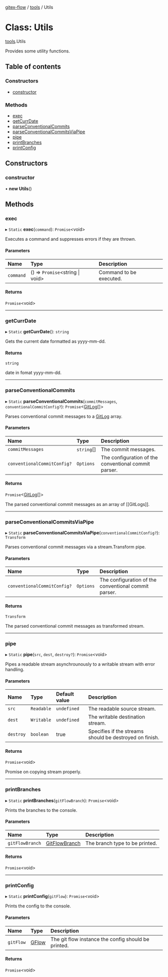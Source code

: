 [gitex-flow](../README.md) / [tools](../modules/tools.md) / Utils

# Class: Utils

[tools](../modules/tools.md).Utils

Provides some utility functions.

## Table of contents

### Constructors

- [constructor](tools.utils.md#constructor)

### Methods

- [exec](tools.utils.md#exec)
- [getCurrDate](tools.utils.md#getcurrdate)
- [parseConventionalCommits](tools.utils.md#parseconventionalcommits)
- [parseConventionalCommitsViaPipe](tools.utils.md#parseconventionalcommitsviapipe)
- [pipe](tools.utils.md#pipe)
- [printBranches](tools.utils.md#printbranches)
- [printConfig](tools.utils.md#printconfig)

## Constructors

### constructor

• **new Utils**()

## Methods

### exec

▸ `Static` **exec**(`command`): `Promise`<void\>

Executes a command and suppresses errors if they are thrown.

#### Parameters

| Name | Type | Description |
| :------ | :------ | :------ |
| `command` | () => `Promise`<string \| void\> | Command to be executed. |

#### Returns

`Promise`<void\>

___

### getCurrDate

▸ `Static` **getCurrDate**(): `string`

Gets the current date formatted as yyyy-mm-dd.

#### Returns

`string`

date in fomat yyyy-mm-dd.

___

### parseConventionalCommits

▸ `Static` **parseConventionalCommits**(`commitMessages`, `conventionalCommitConfig?`): `Promise`<[GitLog](../interfaces/git.gitlog.md)[]\>

Parses conventional commit messages to a [GitLog](../interfaces/git.gitlog.md) array.

#### Parameters

| Name | Type | Description |
| :------ | :------ | :------ |
| `commitMessages` | `string`[] | The commit messages. |
| `conventionalCommitConfig?` | `Options` | The configuration of the conventional commit parser. |

#### Returns

`Promise`<[GitLog](../interfaces/git.gitlog.md)[]\>

The parsed conventional commit messages as an array of [[GitLogs]].

___

### parseConventionalCommitsViaPipe

▸ `Static` **parseConventionalCommitsViaPipe**(`conventionalCommitConfig?`): `Transform`

Parses conventional commit messages via a stream.Transform pipe.

#### Parameters

| Name | Type | Description |
| :------ | :------ | :------ |
| `conventionalCommitConfig?` | `Options` | The configuration of the conventional commit parser. |

#### Returns

`Transform`

The parsed conventional commit messages as transformed stream.

___

### pipe

▸ `Static` **pipe**(`src`, `dest`, `destroy?`): `Promise`<void\>

Pipes a readable stream asynchrounously to a writable stream with error handling.

#### Parameters

| Name | Type | Default value | Description |
| :------ | :------ | :------ | :------ |
| `src` | `Readable` | `undefined` | The readable source stream. |
| `dest` | `Writable` | `undefined` | The writable destination stream. |
| `destroy` | `boolean` | true | Specifies if the streams should be destroyed on finish. |

#### Returns

`Promise`<void\>

Promise on copying stream properly.

___

### printBranches

▸ `Static` **printBranches**(`gitFlowBranch`): `Promise`<void\>

Prints the branches to the console.

#### Parameters

| Name | Type | Description |
| :------ | :------ | :------ |
| `gitFlowBranch` | [GitFlowBranch](../interfaces/api.gitflowbranch.md) | The branch type to be printed. |

#### Returns

`Promise`<void\>

___

### printConfig

▸ `Static` **printConfig**(`gitFlow`): `Promise`<void\>

Prints the config to the console.

#### Parameters

| Name | Type | Description |
| :------ | :------ | :------ |
| `gitFlow` | [GFlow](gflow.gflow-1.md) | The git flow instance the config should be printed. |

#### Returns

`Promise`<void\>
